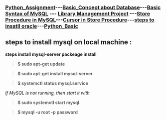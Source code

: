 ### [Python_Assignment](https://sudarshan-gurav.github.io/Assignment)---[Basic_Concept about Database](https://sudarshan-gurav.github.io/Basic_concept)---[Basic Syntax of MySQL](https://sudarshan-gurav.github.io/Basic_Syntax) --- [Library Management Project](https://sudarshan-gurav.github.io/Create_Insert) ---[Store Procedure in MySQL](https://sudarshan-gurav.github.io/store_procedure)---[Cursor in Store Procedure](https://sudarshan-gurav.github.io/cursor)---[steps to insatll oracle](https://sudarshan-gurav.github.io/step_install_oracle)---[Python_Basic](https://sudarshan-gurav.github.io/python)



## steps to install mysql on local machine :

**steps install mysql-server packeage install**
   
   >	**$ sudo apt-get update**

   >	**$ sudo apt-get install mysql-server**

   >	**$ systemctl status mysql.service**
  
   *If MySQL is not running, then start it with* 
 
  >	**$ sudo systemctl start mysql.**

  >	**$ mysql -u root -p password** 



